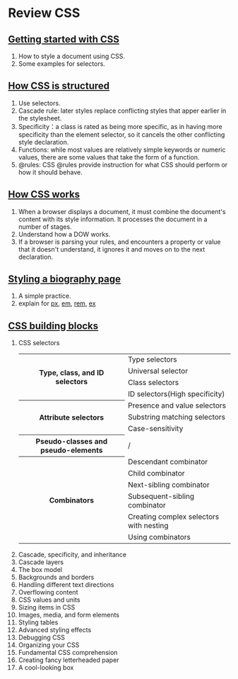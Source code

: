 <h1>Review CSS</h1>

<h2><a href="https://developer.mozilla.org/en-US/docs/Learn/CSS/First_steps/Getting_started">Getting started with CSS</a></h2>
<ol>
<li>How to style a document using CSS.</li>
<li>Some examples for selectors.</li>
</ol>

<h2><a href="https://developer.mozilla.org/en-US/docs/Learn/CSS/First_steps/How_CSS_is_structured">How CSS is structured</a></h2>
<ol>
<li>Use selectors.</li>
<li>Cascade rule: later styles replace conflicting styles that apper earlier in the stylesheet.</li>
<li>Specificity：a class is rated as being more specific, as in having more specificity than the element selector, so it cancels the other conflicting style declaration.</li>
<li>Functions: while most values are relatively simple keywords or numeric values, there are some values that take the form of a function.</li>
<li>@rules: CSS @rules provide instruction for what CSS should perform or how it should behave.</li>
</ol>


<h2><a href="https://developer.mozilla.org/en-US/docs/Learn/CSS/First_steps/How_CSS_works">How CSS works</a></h2>
<ol>
<li>When a browser displays a document, it must combine the document's content with its style information. It processes the document in a number of stages.</li>
<li>Understand how a DOW works.</li>
<li>If a browser is parsing your rules, and encounters a property or value that it doesn't understand, it ignores it and moves on to the next declaration.</li>
</ol>

<h2><a href="https://developer.mozilla.org/en-US/docs/Learn/CSS/First_steps/Styling_a_biography_page">Styling a biography page</a></h2>
<ol>
<li>A simple practice.</li>
<li>explain for <a href="https://developer.mozilla.org/en-US/docs/Web/CSS/font-size#pixels">px</a>, <a href="https://developer.mozilla.org/en-US/docs/Web/CSS/font-size#ems">em</a>, <a href="https://developer.mozilla.org/en-US/docs/Web/CSS/font-size#rems">rem</a>, <a href="https://developer.mozilla.org/en-US/docs/Web/CSS/font-size#ex">ex</a></li>
</ol>


<h2><a href="https://developer.mozilla.org/en-US/docs/Learn/CSS/Building_blocks">CSS building blocks</a></h2>

<ol>
<li>CSS selectors</li>
<table>
    <tr>
        <th rowspan="4">Type, class, and ID selectors</th>
        <td>Type selectors</td>
    </tr>
    <tr>
        <td>Universal selector</td>
    </tr>
    <tr>
        <td>Class selectors</td>
    </tr>
    <tr>
        <td>ID selectors(High specificity)</td>
    </tr>
    <tr>
        <th rowspan="3">Attribute selectors</th>
        <td>Presence and value selectors</td>
    </tr>
    <tr>
        <td>Substring matching selectors</td>
    </tr>
    <tr>
        <td>Case-sensitivity</td>
    </tr>
    <tr>
        <th rowspan="1">Pseudo-classes and pseudo-elements</th>
        <td>/</td>
    </tr>
    <tr>
        <th rowspan="6">Combinators</th>
        <td>Descendant combinator</td>
    </tr>
    <tr>
        <td>Child combinator</td>
    </tr>
    <tr>
        <td>Next-sibling combinator</td>
    </tr>
    <tr>
        <td>Subsequent-sibling combinator</td>
    </tr>
    <tr>
        <td>Creating complex selectors with nesting</td>
    </tr>
    <tr>
        <td>Using combinators</td>
    </tr>
</table>
<li>Cascade, specificity, and inheritance</li>
<li>Cascade layers</li>
<li>The box model</li>
<li>Backgrounds and borders</li>
<li>Handling different text directions</li>
<li>Overflowing content</li>
<li>CSS values and units</li>
<li>Sizing items in CSS</li>
<li>Images, media, and form elements</li>
<li>Styling tables</li>
<li>Advanced styling effects</li>
<li>Debugging CSS</li>
<li>Organizing your CSS</li>
<li>Fundamental CSS comprehension</li>
<li>Creating fancy letterheaded paper</li>
<li>A cool-looking box</li>
</ol>
